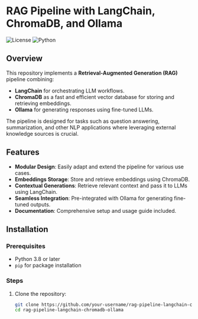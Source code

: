 # RAG Pipeline with LangChain, ChromaDB, and Ollama

![License](https://img.shields.io/badge/license-MIT-blue.svg)
![Python](https://img.shields.io/badge/python-3.8%2B-brightgreen.svg)

## Overview

This repository implements a **Retrieval-Augmented Generation (RAG)** pipeline combining:
- **LangChain** for orchestrating LLM workflows.
- **ChromaDB** as a fast and efficient vector database for storing and retrieving embeddings.
- **Ollama** for generating responses using fine-tuned LLMs.

The pipeline is designed for tasks such as question answering, summarization, and other NLP applications where leveraging external knowledge sources is crucial.

## Features

- **Modular Design**: Easily adapt and extend the pipeline for various use cases.
- **Embeddings Storage**: Store and retrieve embeddings using ChromaDB.
- **Contextual Generations**: Retrieve relevant context and pass it to LLMs using LangChain.
- **Seamless Integration**: Pre-integrated with Ollama for generating fine-tuned outputs.
- **Documentation**: Comprehensive setup and usage guide included.

## Installation

### Prerequisites
- Python 3.8 or later
- `pip` for package installation

### Steps
1. Clone the repository:
   ```bash
   git clone https://github.com/your-username/rag-pipeline-langchain-chromadb-ollama.git
   cd rag-pipeline-langchain-chromadb-ollama

